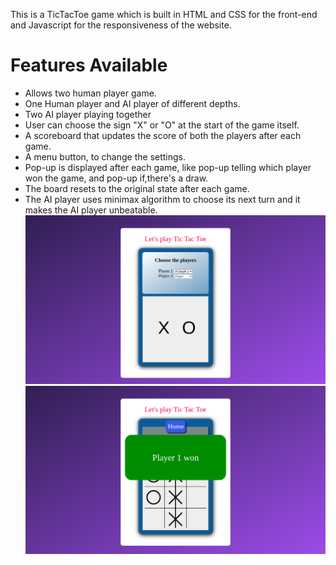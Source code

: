 This is a TicTacToe game which is built in HTML and CSS for the front-end and Javascript for the responsiveness of the website.

# Features Available
- Allows two human player game.
- One Human player and AI player of different depths.
- Two AI player playing together
- User can choose the sign "X" or "O" at the start of the game itself.
- A scoreboard that updates the score of both the players after each game.
- A menu button, to change the settings.
- Pop-up is displayed after each game, like pop-up telling which player won the game, and pop-up if,there's a draw.
- The board resets to the original state after each game.
- The AI player uses minimax algorithm to choose its next turn and it makes the AI player unbeatable.
![Screenshot](image1.png)
![Screenshot](image2.png)
